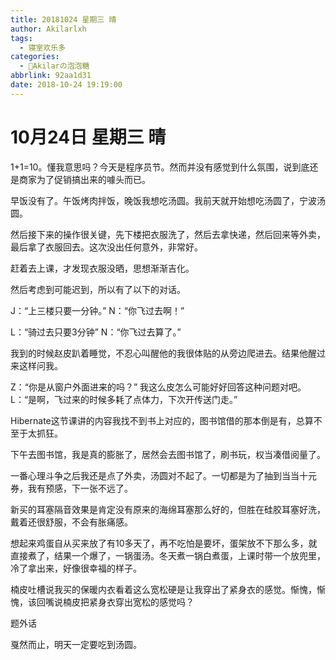 ```yaml
---
title: 20181024 星期三 晴
author: Akilarlxh
tags:
  - 寝室欢乐多
categories:
  - 🍬Akilarの泡泡糖
abbrlink: 92aa1d31
date: 2018-10-24 19:19:00
---
```

# 10月24日 星期三 晴

1+1=10。懂我意思吗？今天是程序员节。然而并没有感觉到什么氛围，说到底还是商家为了促销搞出来的噱头而已。

早饭没有了。午饭烤肉拌饭，晚饭我想吃汤圆。我前天就开始想吃汤圆了，宁波汤圆。

然后接下来的操作很关键，先下楼把衣服洗了，然后去拿快递，然后回来等外卖，最后拿了衣服回去。这次没出任何意外，非常好。

赶着去上课，才发现衣服没晒，思想渐渐吉化。

然后考虑到可能迟到，所以有了以下的对话。

J：“上三楼只要一分钟。”
N：“你飞过去啊！”

L：“骑过去只要3分钟”
N：“你飞过去算了。”


我到的时候赵皮趴着睡觉，不忍心叫醒他的我很体贴的从旁边爬进去。结果他醒过来这样问我。

Z：“你是从窗户外面进来的吗？”
我这么皮怎么可能好好回答这种问题对吧。
L：“是啊，飞过来的时候多耗了点体力，下次开传送门走。”

Hibernate这节课讲的内容我找不到书上对应的，图书馆借的那本倒是有，总算不至于太抓狂。

下午去图书馆，我是真的膨胀了，居然会去图书馆了，刷书玩，权当凑借阅量了。

一番心理斗争之后我还是点了外卖，汤圆对不起了。一切都是为了抽到当当十元券，我有预感，下一张不远了。

新买的耳塞隔音效果是肯定没有原来的海绵耳塞那么好的，但胜在硅胶耳塞好洗，戴着还很舒服，不会有胀痛感。

想起来鸡蛋自从买来放了有10多天了，再不吃怕是要坏，蛋架放不下那么多，就直接煮了，结果一个爆了，一锅蛋汤。冬天煮一锅白煮蛋，上课时带一个放兜里，冷了拿出来，好像很幸福的样子。

楠皮吐槽说我买的保暖内衣看着这么宽松硬是让我穿出了紧身衣的感觉。惭愧，惭愧，该回嘴说楠皮把紧身衣穿出宽松的感觉吗？

题外话

戛然而止，明天一定要吃到汤圆。